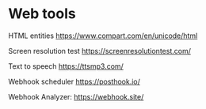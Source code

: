 # Web tools

HTML entities https://www.compart.com/en/unicode/html

Screen resolution test https://screenresolutiontest.com/

Text to speech https://ttsmp3.com/

Webhook scheduler https://posthook.io/

Webhook Analyzer: https://webhook.site/
